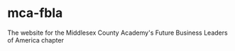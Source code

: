 # mca-fbla
The website for the Middlesex County Academy's Future Business Leaders of America chapter
